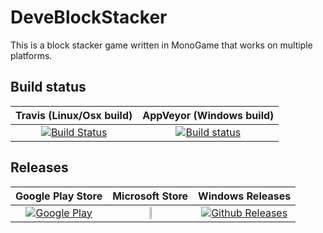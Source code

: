 # DeveBlockStacker
This is a block stacker game written in MonoGame that works on multiple platforms.

## Build status

| Travis (Linux/Osx build) | AppVeyor (Windows build) |
|:------------------------:|:------------------------:|
| [![Build Status](https://travis-ci.org/devedse/DeveBlockStacker.svg?branch=master)](https://travis-ci.org/devedse/DeveBlockStacker) | [![Build status](https://ci.appveyor.com/api/projects/status/datwgk9gb4gmpodi?svg=true)](https://ci.appveyor.com/project/devedse/DeveBlockStacker) |

## Releases

| Google Play Store | Microsoft Store | Windows Releases |
|:-----------------:|:---------------:|:----------------:|
| [![Google Play](https://raw.githubusercontent.com/steverichey/google-play-badge-svg/master/img/en_get.svg?sanitize=true)](https://play.google.com/store/apps/details?id=deveblockstacker_android.deveblockstacker_android) | <a href="http://www.google.nl"><img src="https://assets.windowsphone.com/85864462-9c82-451e-9355-a3d5f874397a/English_get-it-from-MS_InvariantCulture_Default.png" width="15%" height="15%"></a> | [![Github Releases](https://img.shields.io/github/release/devedse/deveblockstacker.svg)](https://github.com/devedse/DeveBlockStacker/releases) |
